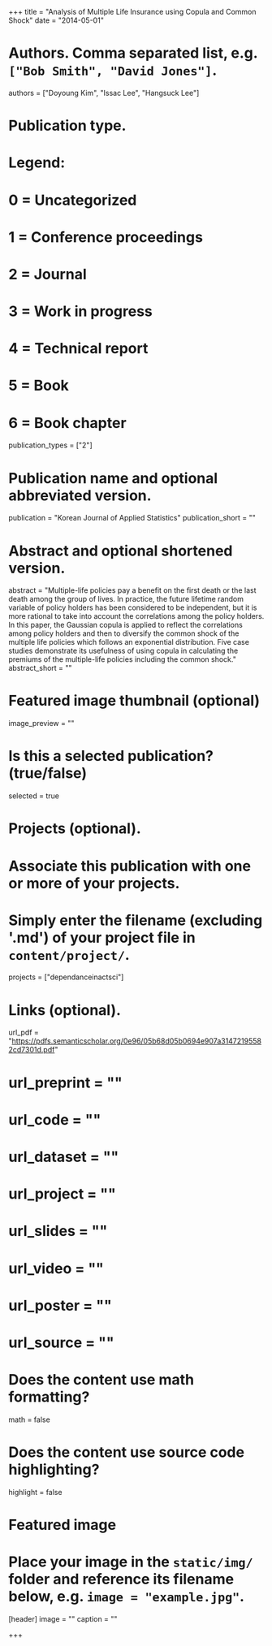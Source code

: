 +++
title = "Analysis of Multiple Life Insurance using Copula and Common Shock"
date = "2014-05-01"

# Authors. Comma separated list, e.g. `["Bob Smith", "David Jones"]`.
authors = ["Doyoung Kim", "Issac Lee", "Hangsuck Lee"]

# Publication type.
# Legend:
# 0 = Uncategorized
# 1 = Conference proceedings
# 2 = Journal
# 3 = Work in progress
# 4 = Technical report
# 5 = Book
# 6 = Book chapter
publication_types = ["2"]

# Publication name and optional abbreviated version.
publication = "Korean Journal of Applied Statistics"
publication_short = ""

# Abstract and optional shortened version.
abstract = "Multiple-life policies pay a benefit on the first death or the last death among the group of lives. In practice, the future lifetime random variable of policy holders has been considered to be independent, but it is more rational to take into account the correlations among the policy holders. In this paper, the Gaussian copula is applied to reflect the correlations among policy holders and then to diversify the common shock of the multiple life policies which follows an exponential distribution. Five case studies demonstrate its usefulness of using copula in calculating the premiums of the multiple-life policies including the common shock."
abstract_short = ""

# Featured image thumbnail (optional)
image_preview = ""

# Is this a selected publication? (true/false)
selected = true

# Projects (optional).
#   Associate this publication with one or more of your projects.
#   Simply enter the filename (excluding '.md') of your project file in `content/project/`.
projects = ["dependanceinactsci"]

# Links (optional).
url_pdf = "https://pdfs.semanticscholar.org/0e96/05b68d05b0694e907a31472195582cd7301d.pdf"
# url_preprint = ""
# url_code = ""
# url_dataset = ""
# url_project = ""
# url_slides = ""
# url_video = ""
# url_poster = ""
# url_source = ""

# Does the content use math formatting?
math = false

# Does the content use source code highlighting?
highlight = false

# Featured image
# Place your image in the `static/img/` folder and reference its filename below, e.g. `image = "example.jpg"`.
[header]
image = ""
caption = ""

+++


